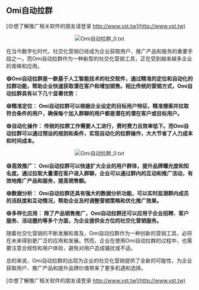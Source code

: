 ## **Omi自动拉群**

[😍想了解推广相关软件的朋友请登录 http://www.vst.tw](http://www.vst.tw)

 <center><img src="https://vst.tw/MP4/tuiguang/png/7.png" alt="Omi自动拉群_0.txt"></center>

在当今数字化时代，社交化营销已经成为企业获取用户、推广产品和服务的重要手段之一。而Omi自动拉群作为一种新型的社交化营销工具，正在受到越来越多企业的青睐和应用。

**😄Omi自动拉群是一款基于人工智能技术的社交软件，通过精准的定位和自动化的拉群功能，帮助企业快速获取潜在客户和增加销售。相比传统的营销方式，Omi自动拉群具有以下几个显著优势：**

**😄精准定位： Omi自动拉群可以根据企业设定的目标用户特征，精准搜索并拉取符合条件的用户，确保每个加入群聊的用户都是潜在的潜在客户或目标用户。**

**😄自动化操作： 传统的拉群工作需要人工进行，费时费力且效率低下。而Omi自动拉群可以通过预设的规则和条件，实现自动化的拉群操作，大大节省了人力成本和时间成本。**

 <center><img src="https://vst.tw/MP4/tuiguang/png/8.png" alt="Omi自动拉群_0.txt"></center>

**😄高效推广： Omi自动拉群可以快速扩大企业的用户群体，提升品牌曝光度和知名度。通过拉取大量潜在客户进入群聊，企业可以通过群内的互动和推广活动，有效地推广产品和服务，提高销售额。**

**😄数据分析： Omi自动拉群还具有强大的数据分析功能，可以实时监测群内成员的活跃度和互动情况，帮助企业及时调整营销策略和优化推广效果。**

**😄多样化应用： 除了产品销售推广，Omi自动拉群还可以应用于企业招聘、客户服务、活动邀约等多个方面，为企业提供全方位的社交化营销服务。**

随着社交化营销的不断发展和普及，Omi自动拉群作为一种创新的营销工具，必将在未来得到更广泛的应用和发展。然而，企业在使用Omi自动拉群的过程中，也需要注意合规性和用户体验，避免对用户造成骚扰或不适。

总的来说，Omi自动拉群的出现为企业的社交化营销提供了全新的可能性，为企业获取用户、推广产品和提升品牌价值带来了更多机遇和选择。

[😍想了解推广相关软件的朋友请登录 http://www.vst.tw](http://www.vst.tw)



